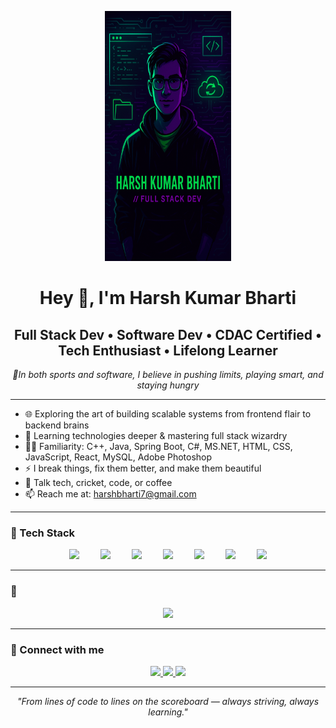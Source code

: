 <p align="center">
  <img src="https://raw.githubusercontent.com/harshbharti7/harshbharti7/main/banner.png" alt="Harsh Kumar Bharti Banner" width="40%" height="400px"/>
</p>

<h1 align="center">Hey 👋, I'm Harsh Kumar Bharti</h1>
<h2 align="center">Full Stack Dev • Software Dev • CDAC Certified • Tech Enthusiast • Lifelong Learner </h2>
<p align="center"><i>🎯In both sports and software, I believe in pushing limits, playing smart, and staying hungry</i></p>

---

- 🌐 Exploring the art of building scalable systems from frontend flair to backend brains  
- 🧠 Learning technologies deeper & mastering full stack wizardry
- 👨‍💻 Familiarity: C++, Java, Spring Boot, C#, MS.NET, HTML, CSS, JavaScript, React, MySQL, Adobe Photoshop
- ⚡ I break things, fix them better, and make them beautiful  
- 💬 Talk tech, cricket, code, or coffee  
- 📫 Reach me at: [harshbharti7@gmail.com](mailto:harshbharti7@gmail.com)

---

### 🧰 Tech Stack

<!--<p align="center">
  <img src="https://skillicons.dev/icons?i=cpp,java,html,css,js,react,spring,dotnet,mysql,github,vscode,spring,photoshop" />
  
</p> -->
<p align="center">
  <!-- Group 1: Java, C++, C#, C -->
  <img src="https://skillicons.dev/icons?i=java,cpp,csharp,c" style="margin-right: 30px;" />
  
  <!-- Group 2: Spring Boot, MS.NET -->
  <img src="https://skillicons.dev/icons?i=spring,dotnet" style="margin-right: 30px;" />
  
  <!-- Group 3: HTML, CSS, JavaScript, React -->
  <img src="https://skillicons.dev/icons?i=html,css,js,react" style="margin-right: 30px;" />
  
  <!-- Group 4: MySQL -->
  <img src="https://skillicons.dev/icons?i=mysql" style="margin-right: 30px;" />
  
  <!-- Group 5: GitHub -->
  <img src="https://skillicons.dev/icons?i=github" style="margin-right: 30px;" />
  
  <!-- Group 6: VSCode, STS -->
  <img src="https://skillicons.dev/icons?i=vscode,spring" style="margin-right: 30px;" />
  
  <!-- Group 7: Photoshop (using shields.io) -->
  <img src="https://img.shields.io/badge/-Adobe_Photoshop-31A8FF?style=for-the-badge&logo=adobephotoshop&logoColor=white" />
</p>


---

### 🚀 

<p align="center">
  <img src="https://github-readme-stats.vercel.app/api/top-langs/?username=harshbharti7&layout=compact&theme=radical" />
</p>

---

### 🔗 Connect with me

<p align="center">
  <a href="https://linkedin.com/in/harsh-kumar-bharti-385b601ba" target="_blank">
    <img src="https://img.shields.io/badge/LinkedIn-%230077B5.svg?&style=for-the-badge&logo=linkedin&logoColor=white" />
  </a>
  <a href="mailto:harshbharti7@gmail.com">
    <img src="https://img.shields.io/badge/harshbharti7@gmail.com-D14836?style=for-the-badge&logo=gmail&logoColor=white" />
  </a>
  <a href="https://github.com/harshbharti7" target="_blank">
    <img src="https://img.shields.io/badge/GitHub-100000?style=for-the-badge&logo=github&logoColor=white" />
  </a>
</p>

---

<p align="center"><i>"From lines of code to lines on the scoreboard — always striving, always learning."</i></p>
